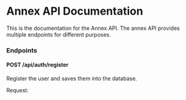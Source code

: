 # Annex API Documentation

This is the documentation for the Annex API. The annex API provides multiple endpoints for different purposes.

### Endpoints

#### POST /api/auth/register
Register the user and saves them into the database.

Request:
